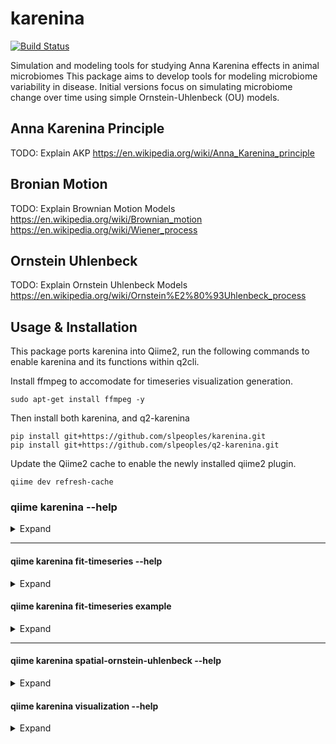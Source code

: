# karenina
[![Build Status](https://travis-ci.org/zaneveld/karenina.svg?branch=master)](https://travis-ci.org/zaneveld/karenina)


Simulation and modeling tools for studying Anna Karenina effects in animal microbiomes 
This package aims to develop tools for modeling microbiome variability in disease.  Initial versions focus on simulating microbiome change 
over time using simple Ornstein-Uhlenbeck (OU) models.  

## Anna Karenina Principle
TODO: Explain AKP
https://en.wikipedia.org/wiki/Anna_Karenina_principle

## Bronian Motion
TODO: Explain Brownian Motion Models
https://en.wikipedia.org/wiki/Brownian_motion
https://en.wikipedia.org/wiki/Wiener_process

## Ornstein Uhlenbeck
TODO: Explain Ornstein Uhlenbeck Models
https://en.wikipedia.org/wiki/Ornstein%E2%80%93Uhlenbeck_process

## Usage & Installation
This package ports karenina into Qiime2, run the following commands to enable karenina and its functions within q2cli.

Install ffmpeg to accomodate for timeseries visualization generation.
```
sudo apt-get install ffmpeg -y
```

Then install both karenina, and q2-karenina
```
pip install git+https://github.com/slpeoples/karenina.git
pip install git+https://github.com/slpeoples/q2-karenina.git
```

Update the Qiime2 cache to enable the newly installed qiime2 plugin.
```
qiime dev refresh-cache
```

### qiime karenina --help
<details><summary>Expand</summary>
<p>
  
```
  Usage: qiime karenina [OPTIONS] COMMAND [ARGS]...
  
    Description: This script simulates microbiome change over time using
    Ornstein-Uhlenbeck (OU) models.  These are similar to Brownian motion
    models, with the exception that they include reversion to a mean. Output
    is a tab-delimited data table and figures.

    Plugin website: https://github.com/zaneveld/karenina

    Getting user support: Please post to the QIIME 2 forum for help with this
    plugin: https://forum.qiime2.org

  Options:
    --version    Show the version and exit.
    --citations  Show citations and exit.
    --help       Show this message and exit.

  Commands:
    fit-timeseries              Fit OU Models to PCoA Ordination output
    spatial-ornstein-uhlenbeck  Spatial Ornstein Uhlenbeck microbial community
                                simulation
    visualization               Generates 3D animations of PCoA Timeseries
  ```
  
</p>
</details>

_____

#### qiime karenina fit-timeseries --help
<details><summary>Expand</summary>
<p>
  
```
  Usage: qiime karenina fit-timeseries [OPTIONS]
  
    This visualizer generates OU model parameters for PCoA outputdata, for
    each individual and each defined treatment cohort.

  Options:
    --p-pcoa TEXT                   filepath to PCoA results  [required]
    --p-metadata TEXT               filepath to Sample metadata  [required]
    --p-method [basinhopping]       global optimization method  [required]
    --p-individual-col TEXT         individual column identifier  [required]
    --p-timepoint-col TEXT          timepoint column identifier  [required]
    --p-treatment-col TEXT          treatment column identifier  [required]
    --o-visualization VISUALIZATION PATH
                                    [required if not passing --output-dir]
    --output-dir DIRECTORY          Output unspecified results to a directory
    --cmd-config PATH               Use config file for command options
    --verbose                       Display verbose output to stdout and/or
                                    stderr during execution of this action.
                                    [default: False]
    --quiet                         Silence output if execution is successful
                                    (silence is golden).  [default: False]
    --citations                     Show citations and exit.
    --help                          Show this message and exit.
```
</p>
</details>

#### qiime karenina fit-timeseries example
<details><summary>Expand</summary>
<p>

Utilizing simulation data generated from running spatial-ornstein-uhlenbeck, the following files are used as the PCoA and Metadata files, respectively.

* https://github.com/SLPeoples/q2-karenina/blob/master/data/ordination.txt
    
* https://github.com/SLPeoples/q2-karenina/blob/master/data/metadata.tsv

We make sure that the files are saved in the appropriate place, in this instance, I have them saved to the qiime2 home directory, so we define the pcoa and metadata parameters to match these filepaths. These must be direct filepaths to PCoA and Metadata files, and not Qiime2 artifacts.
```
    --p-pcoa /home/qiime2/ordination.txt
    --p-metadata /home/qiime2/metadata.tsv
```

Currently the only supported optimization method is basinhopping, so we define our method as follows:
```
    --p-method basinhopping
```

Within the metadata file, we see that the column identifying individuals, timepoints, and treatment are:
```
        Subject, Timepoint, Treatment
```

We define the following parameters to match these column names.
```
    --p-individual-col Subject
    --p-timepoint-col Timepoint
    --p-treatment-col Treatment
```

We define our output directory as a new directory that is appropriate for the qiime2 action that is being completed.
```
    --output-dir /home/qiime2/simulation_ou_fit_ts/
```

Now that we've set up our parameters, we can run our qiime2 visualization.
```
    qiime karenina fit-timeseries --p-pcoa /home/qiime2/ordination.txt --p-metadata /home/qiime2/metadata.tsv --p-method basinhopping --p-individual-col Subject --p-timepoint-col Timepoint --p-treatment-col Treatment --output-dir /home/qiime2/simulation_ou_fit_ts/
```

If the visualization was successful, you should see the following console response:
```
    Saved Visualization to: /home/qiime2/simulation_ou_visualization/visualization.qzv
```

Within the visualization.qzv, we have two output data files which contain our modeled timeseries results. With input parameters being optimized to sigma/ delta: 0.25, lambda: 0.20, theta/ mu: 0.00, the fit_timeseries modeled individuals and cohorts, which can be found here:

* https://github.com/SLPeoples/q2-karenina/blob/master/data/simulation_ou_fit_ts/individual_fit_timeseries.csv

* https://github.com/SLPeoples/q2-karenina/blob/master/data/simulation_ou_fit_ts/cohort_fit_timeseries.csv

</p>
</details>

_____

#### qiime karenina spatial-ornstein-uhlenbeck --help
<details><summary>Expand</summary>
<p>

## UNDER CONSTRUCTION - PLEASE REFER TO karenina.spatial_ornstein_uhlenbeck
```
  Usage: qiime karenina spatial-ornstein-uhlenbeck [OPTIONS]

    This method simulates microbial behavior over time usingOrnstein Uhlenbeck
    models. This are similar to Brownian Motionwith the exception that they
    include reversion to a mean.

  Options:
    --p-perturbation-fp TEXT        filepath for perturbation parameters for
                                    simulation results  [required]
    --p-treatment-names TEXT        ['control,destabalizing_treatment'] Names
                                    for simulation treatments  [required]
    --p-n-individuals TEXT          ['35,35'] Number of individuals per
                                    treatment  [required]
    --p-n-timepoints INTEGER        ['10'] Number of simulation timepoints
                                    [required]
    --p-perturbation-timepoint INTEGER
                                    ['5'] Timepoint at which to apply treatment
                                    (<n_timepoints)  [required]
    --p-perturbation-duration INTEGER
                                    ['100'] Duration of perturbation.
                                    [required]
    --p-interindividual-variation FLOAT
                                    ['0.01']Starting variability between
                                    individuals  [required]
    --p-delta FLOAT                 ['0.25'] Starting Delta parameter for
                                    Brownian Motion/ OU models. Higher values
                                    indicate greater variability over time
                                    [required]
    --p-lam FLOAT                   ['0.20'] Starting Lambda value for OU
                                    process. Higher values indicate a greater
                                    tendancy to revert to the mean value.
                                    [required]
    --p-fixed-start-pos TEXT        Starting x,y,z position for each point. If
                                    not defined, starting positions will be
                                    randomized based on
                                    interindividual_variation; type: string, eg:
                                    ['0.0,0.1,0.2'].  [required]
    --o-ordination ARTIFACT PATH PCoAResults
                                    Sample PCoA file containing simulation data
                                    [required if not passing --output-dir]
    --o-distance-matrix ARTIFACT PATH DistanceMatrix
                                    Sample Distance Matrix containing simulation
                                    data  [required if not passing --output-dir]
    --output-dir DIRECTORY          Output unspecified results to a directory
    --cmd-config PATH               Use config file for command options
    --verbose                       Display verbose output to stdout and/or
                                    stderr during execution of this action.
                                    [default: False]
    --quiet                         Silence output if execution is successful
                                    (silence is golden).  [default: False]
    --citations                     Show citations and exit.
    --help                          Show this message and exit.
```
</p>
</details>

#### qiime karenina visualization --help
<details><summary>Expand</summary>
<p>

## UNDER CONSTRUCTION - PLEASE REFER TO karenina.visualization
```
  Usage: qiime karenina visualization [OPTIONS]

    This visualizer generates 3D animations of PCoA Timeseries.

  Options:
    --p-pcoa TEXT                   filepath to PCoA results  [required]
    --p-metadata TEXT               filepath to Sample metadata  [required]
    --p-individual-col TEXT         individual column identifier  [required]
    --p-timepoint-col TEXT          timepoint column identifier  [required]
    --p-treatment-col TEXT          treatment column identifier  [required]
    --o-visualization VISUALIZATION PATH
                                    [required if not passing --output-dir]
    --output-dir DIRECTORY          Output unspecified results to a directory
    --cmd-config PATH               Use config file for command options
    --verbose                       Display verbose output to stdout and/or
                                    stderr during execution of this action.
                                    [default: False]
    --quiet                         Silence output if execution is successful
                                    (silence is golden).  [default: False]
    --citations                     Show citations and exit.
    --help                          Show this message and exit.
```

</p>
</details>

